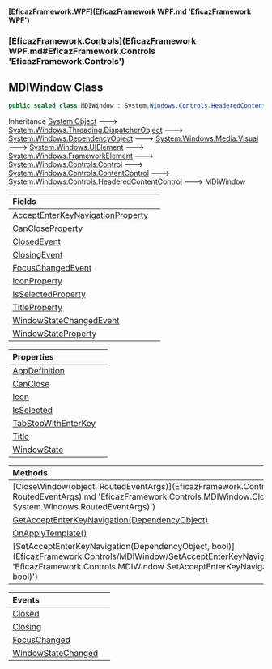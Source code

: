 #### [EficazFramework.WPF](EficazFramework WPF.md 'EficazFramework WPF')
### [EficazFramework.Controls](EficazFramework WPF.md#EficazFramework.Controls 'EficazFramework.Controls')

## MDIWindow Class

```csharp
public sealed class MDIWindow : System.Windows.Controls.HeaderedContentControl
```

Inheritance [System.Object](https://docs.microsoft.com/en-us/dotnet/api/System.Object 'System.Object') &#129106; [System.Windows.Threading.DispatcherObject](https://docs.microsoft.com/en-us/dotnet/api/System.Windows.Threading.DispatcherObject 'System.Windows.Threading.DispatcherObject') &#129106; [System.Windows.DependencyObject](https://docs.microsoft.com/en-us/dotnet/api/System.Windows.DependencyObject 'System.Windows.DependencyObject') &#129106; [System.Windows.Media.Visual](https://docs.microsoft.com/en-us/dotnet/api/System.Windows.Media.Visual 'System.Windows.Media.Visual') &#129106; [System.Windows.UIElement](https://docs.microsoft.com/en-us/dotnet/api/System.Windows.UIElement 'System.Windows.UIElement') &#129106; [System.Windows.FrameworkElement](https://docs.microsoft.com/en-us/dotnet/api/System.Windows.FrameworkElement 'System.Windows.FrameworkElement') &#129106; [System.Windows.Controls.Control](https://docs.microsoft.com/en-us/dotnet/api/System.Windows.Controls.Control 'System.Windows.Controls.Control') &#129106; [System.Windows.Controls.ContentControl](https://docs.microsoft.com/en-us/dotnet/api/System.Windows.Controls.ContentControl 'System.Windows.Controls.ContentControl') &#129106; [System.Windows.Controls.HeaderedContentControl](https://docs.microsoft.com/en-us/dotnet/api/System.Windows.Controls.HeaderedContentControl 'System.Windows.Controls.HeaderedContentControl') &#129106; MDIWindow

| Fields | |
| :--- | :--- |
| [AcceptEnterKeyNavigationProperty](EficazFramework.Controls/MDIWindow/AcceptEnterKeyNavigationProperty.md 'EficazFramework.Controls.MDIWindow.AcceptEnterKeyNavigationProperty') | |
| [CanCloseProperty](EficazFramework.Controls/MDIWindow/CanCloseProperty.md 'EficazFramework.Controls.MDIWindow.CanCloseProperty') | |
| [ClosedEvent](EficazFramework.Controls/MDIWindow/ClosedEvent.md 'EficazFramework.Controls.MDIWindow.ClosedEvent') | |
| [ClosingEvent](EficazFramework.Controls/MDIWindow/ClosingEvent.md 'EficazFramework.Controls.MDIWindow.ClosingEvent') | |
| [FocusChangedEvent](EficazFramework.Controls/MDIWindow/FocusChangedEvent.md 'EficazFramework.Controls.MDIWindow.FocusChangedEvent') | |
| [IconProperty](EficazFramework.Controls/MDIWindow/IconProperty.md 'EficazFramework.Controls.MDIWindow.IconProperty') | |
| [IsSelectedProperty](EficazFramework.Controls/MDIWindow/IsSelectedProperty.md 'EficazFramework.Controls.MDIWindow.IsSelectedProperty') | |
| [TitleProperty](EficazFramework.Controls/MDIWindow/TitleProperty.md 'EficazFramework.Controls.MDIWindow.TitleProperty') | |
| [WindowStateChangedEvent](EficazFramework.Controls/MDIWindow/WindowStateChangedEvent.md 'EficazFramework.Controls.MDIWindow.WindowStateChangedEvent') | |
| [WindowStateProperty](EficazFramework.Controls/MDIWindow/WindowStateProperty.md 'EficazFramework.Controls.MDIWindow.WindowStateProperty') | |

| Properties | |
| :--- | :--- |
| [AppDefinition](EficazFramework.Controls/MDIWindow/AppDefinition.md 'EficazFramework.Controls.MDIWindow.AppDefinition') | |
| [CanClose](EficazFramework.Controls/MDIWindow/CanClose.md 'EficazFramework.Controls.MDIWindow.CanClose') | |
| [Icon](EficazFramework.Controls/MDIWindow/Icon.md 'EficazFramework.Controls.MDIWindow.Icon') | |
| [IsSelected](EficazFramework.Controls/MDIWindow/IsSelected.md 'EficazFramework.Controls.MDIWindow.IsSelected') | |
| [TabStopWithEnterKey](EficazFramework.Controls/MDIWindow/TabStopWithEnterKey.md 'EficazFramework.Controls.MDIWindow.TabStopWithEnterKey') | |
| [Title](EficazFramework.Controls/MDIWindow/Title.md 'EficazFramework.Controls.MDIWindow.Title') | |
| [WindowState](EficazFramework.Controls/MDIWindow/WindowState.md 'EficazFramework.Controls.MDIWindow.WindowState') | |

| Methods | |
| :--- | :--- |
| [CloseWindow(object, RoutedEventArgs)](EficazFramework.Controls/MDIWindow/CloseWindow(object, RoutedEventArgs).md 'EficazFramework.Controls.MDIWindow.CloseWindow(object, System.Windows.RoutedEventArgs)') | |
| [GetAcceptEnterKeyNavigation(DependencyObject)](EficazFramework.Controls/MDIWindow/GetAcceptEnterKeyNavigation(DependencyObject).md 'EficazFramework.Controls.MDIWindow.GetAcceptEnterKeyNavigation(System.Windows.DependencyObject)') | |
| [OnApplyTemplate()](EficazFramework.Controls/MDIWindow/OnApplyTemplate().md 'EficazFramework.Controls.MDIWindow.OnApplyTemplate()') | |
| [SetAcceptEnterKeyNavigation(DependencyObject, bool)](EficazFramework.Controls/MDIWindow/SetAcceptEnterKeyNavigation(DependencyObject, bool).md 'EficazFramework.Controls.MDIWindow.SetAcceptEnterKeyNavigation(System.Windows.DependencyObject, bool)') | |

| Events | |
| :--- | :--- |
| [Closed](EficazFramework.Controls/MDIWindow/Closed.md 'EficazFramework.Controls.MDIWindow.Closed') | |
| [Closing](EficazFramework.Controls/MDIWindow/Closing.md 'EficazFramework.Controls.MDIWindow.Closing') | |
| [FocusChanged](EficazFramework.Controls/MDIWindow/FocusChanged.md 'EficazFramework.Controls.MDIWindow.FocusChanged') | |
| [WindowStateChanged](EficazFramework.Controls/MDIWindow/WindowStateChanged.md 'EficazFramework.Controls.MDIWindow.WindowStateChanged') | |
